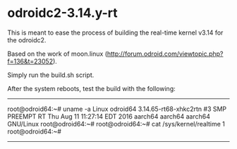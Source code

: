 # odroidc2-3.14.y-rt
This is meant to ease the process of building the real-time kernel v3.14 for the odroidc2.

Based on the work of moon.linux (http://forum.odroid.com/viewtopic.php?f=136&t=23052).

Simply run the build.sh script.

After the system reboots, test the build with the following:

----
root@odroid64:~# uname -a
Linux odroid64 3.14.65-rt68-xhkc2rtn #3 SMP PREEMPT RT Thu Aug 11 11:27:14 EDT 2016 aarch64 aarch64 aarch64 GNU/Linux
root@odroid64:~#
root@odroid64:~# cat /sys/kernel/realtime
1
root@odroid64:~#

----
